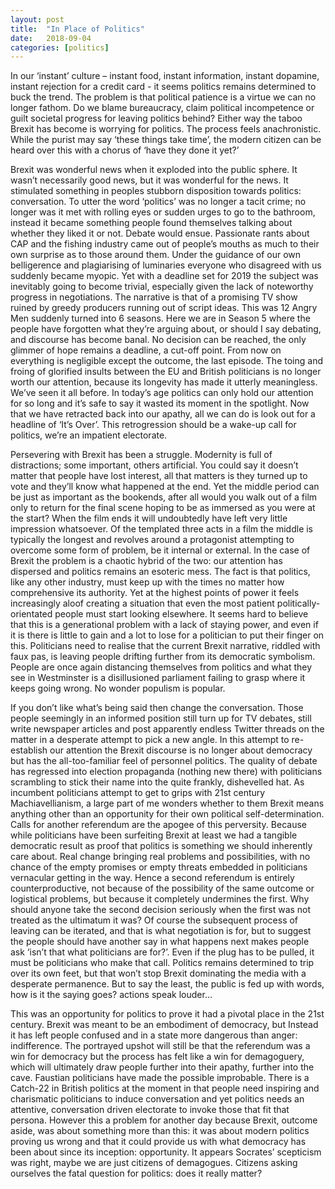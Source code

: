 ```yaml
---
layout: post
title:  "In Place of Politics"
date:   2018-09-04
categories: [politics]
---
```


In our ‘instant’ culture – instant food, instant information, instant dopamine, instant rejection for a credit card - it seems politics remains determined to buck the trend. The problem is that political patience is a virtue we can no longer fathom. Do we blame bureaucracy, claim political incompetence or guilt societal progress for leaving politics behind? Either way the taboo Brexit has become is worrying for politics. The process feels anachronistic. While the purist may say ‘these things take time’, the modern citizen can be heard over this with a chorus of ‘have they done it yet?’

Brexit was wonderful news when it exploded into the public sphere. It wasn’t necessarily good news, but it was wonderful for the news. It stimulated something in peoples stubborn disposition towards politics: conversation. To utter the word ‘politics’ was no longer a tacit crime; no longer was it met with rolling eyes or sudden urges to go to the bathroom, instead it became something people found themselves talking about whether they liked it or not. Debate would ensue. Passionate rants about CAP and the fishing industry came out of people’s mouths as much to their own surprise as to those around them. Under the guidance of our own belligerence and plagiarising of luminaries everyone who disagreed with us suddenly became myopic. Yet with a deadline set for 2019 the subject was inevitably going to become trivial, especially given the lack of noteworthy progress in negotiations. The narrative is that of a promising TV show ruined by greedy producers running out of script ideas. This was 12 Angry Men suddenly turned into 6 seasons. Here we are in Season 5 where the people have forgotten what they’re arguing about, or should I say debating, and discourse has become banal. No decision can be reached, the only glimmer of hope remains a deadline, a cut-off point. From now on everything is negligible except the outcome, the last episode. The toing and froing of glorified insults between the EU and British politicians is no longer worth our attention, because its longevity has made it utterly meaningless. We’ve seen it all before.  In today’s age politics can only hold our attention for so long and it’s safe to say it wasted its moment in the spotlight. Now that we have retracted back into our apathy, all we can do is look out for a headline of ‘It’s Over’. This retrogression should be a wake-up call for politics, we’re an impatient electorate.   

Persevering with Brexit has been a struggle. Modernity is full of distractions; some important, others artificial. You could say it doesn’t matter that people have lost interest, all that matters is they turned up to vote and they’ll know what happened at the end. Yet the middle period can be just as important as the bookends, after all would you walk out of a film only to return for the final scene hoping to be as immersed as you were at the start? When the film ends it will undoubtedly have left very little impression whatsoever. Of the templated three acts in a film the middle is typically the longest and revolves around a protagonist attempting to overcome some form of problem, be it internal or external. In the case of Brexit the problem is a chaotic hybrid of the two: our attention has dispersed and politics remains an esoteric mess. The fact is that politics, like any other industry, must keep up with the times no matter how comprehensive its authority. Yet at the highest points of power it feels increasingly aloof creating a situation that even the most patient politically-orientated people must start looking elsewhere. It seems hard to believe that this is a generational problem with a lack of staying power, and even if it is there is little to gain and a lot to lose for a politician to put their finger on this. Politicians need to realise that the current Brexit narrative, riddled with faux pas, is leaving people drifting further from its democratic symbolism. People are once again distancing themselves from politics and what they see in Westminster is a disillusioned parliament failing to grasp where it keeps going wrong. No wonder populism is popular.

If you don’t like what’s being said then change the conversation. Those people seemingly in an informed position still turn up for TV debates, still write newspaper articles and post apparently endless Twitter threads on the matter in a desperate attempt to pick a new angle. In this attempt to re-establish our attention the Brexit discourse is no longer about democracy but has the all-too-familiar feel of personnel politics. The quality of debate has regressed into election propaganda (nothing new there) with politicians scrambling to stick their name into the quite frankly, dishevelled hat. As incumbent politicians attempt to get to grips with 21st century Machiavellianism, a large part of me wonders whether to them Brexit means anything other than an opportunity for their own political self-determination. Calls for another referendum are the apogee of this perversity. Because while politicians have been surfeiting Brexit at least we had a tangible democratic result as proof that politics is something we should inherently care about. Real change bringing real problems and possibilities, with no chance of the empty promises or empty threats embedded in politicians vernacular getting in the way. Hence a second referendum is entirely counterproductive, not because of the possibility of the same outcome or logistical problems, but because it completely undermines the first. Why should anyone take the second decision seriously when the first was not treated as the ultimatum it was? Of course the subsequent process of leaving can be iterated, and that is what negotiation is for, but to suggest the people should have another say in what happens next makes people ask ‘isn’t that what politicians are for?’. Even if the plug has to be pulled, it must be politicians who make that call. Politics remains determined to trip over its own feet, but that won’t stop Brexit dominating the media with a desperate permanence. But to say the least, the public is fed up with words, how is it the saying goes? actions speak louder…

This was an opportunity for politics to prove it had a pivotal place in the 21st century. Brexit was meant to be an embodiment of democracy, but Instead it has left people confused and in a state more dangerous than anger: indifference. The portrayed upshot will still be that the referendum was a win for democracy but the process has felt like a win for demagoguery, which will ultimately draw people further into their apathy, further into the cave. Faustian politicians have made the possible improbable. There is a Catch-22 in British politics at the moment in that people need inspiring and charismatic politicians to induce conversation and yet politics needs an attentive, conversation driven electorate to invoke those that fit that persona. However this a problem for another day because Brexit, outcome aside, was about something more than this: it was about modern politics proving us wrong and that it could provide us with what democracy has been about since its inception: opportunity. It appears Socrates’ scepticism was right, maybe we are just citizens of demagogues. Citizens asking ourselves the fatal question for politics: does it really matter?

